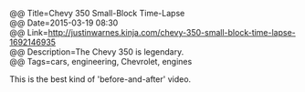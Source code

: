 @@ Title=Chevy 350 Small-Block Time-Lapse  
@@ Date=2015-03-19 08:30  
@@ Link=http://justinwarnes.kinja.com/chevy-350-small-block-time-lapse-1692146935  
@@ Description=The Chevy 350 is legendary.  
@@ Tags=cars, engineering, Chevrolet, engines  

This is the best kind of 'before-and-after' video.